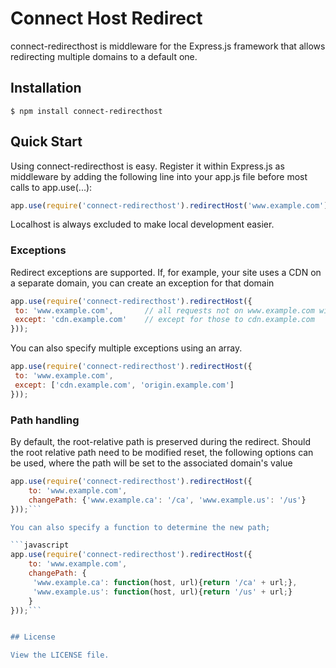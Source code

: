 # Connect Host Redirect

connect-redirecthost is middleware for the Express.js framework that allows redirecting multiple domains to a default one.

## Installation

    $ npm install connect-redirecthost

## Quick Start

Using connect-redirecthost is easy. Register it within Express.js as middleware by adding the following line into your app.js file before most calls to app.use(...):

```javascript
app.use(require('connect-redirecthost').redirectHost('www.example.com'));
```

Localhost is always excluded to make local development easier.

### Exceptions

Redirect exceptions are supported. If, for example, your site uses a CDN on a separate domain, you can create an exception for that domain

```javascript
app.use(require('connect-redirecthost').redirectHost({
 to: 'www.example.com',       // all requests not on www.example.com will be redirected to www.example.com
 except: 'cdn.example.com'    // except for those to cdn.example.com
}));
```

You can also specify multiple exceptions using an array.

```javascript
app.use(require('connect-redirecthost').redirectHost({
 to: 'www.example.com',
 except: ['cdn.example.com', 'origin.example.com']
}));
```

### Path handling

By default, the root-relative path is preserved during the redirect. Should the root relative path need to be modified reset,
the following options can be used, where the path will be set to the associated domain's value

```javascript
app.use(require('connect-redirecthost').redirectHost({
    to: 'www.example.com',
    changePath: {'www.example.ca': '/ca', 'www.example.us': '/us'}
}));```

You can also specify a function to determine the new path;

```javascript
app.use(require('connect-redirecthost').redirectHost({
    to: 'www.example.com',
    changePath: {
     'www.example.ca': function(host, url){return '/ca' + url;},
     'www.example.us': function(host, url){return '/us' + url;}
    }
}));```


## License

View the LICENSE file.


